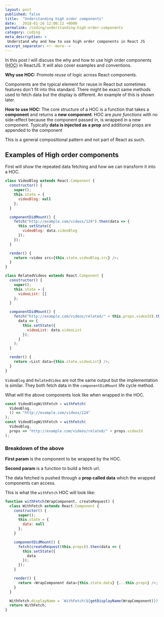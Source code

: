 ```yaml
---
layout: post
published: false
title:  "Understanding high order components"
date:   2018-01-16 12:00:12 +0000
permalink: /coding/understanding-high-order-components
category: coding
meta_description: >
 Understand why and how to use high order components in React JS 
excerpt_separator: <!--more-->
---
```


In this post I will discuss the why and how to use high order components (<abbr title="High Order Component">HOC</abbr>) in ReactJS.
It will also cover examples and conventions.

**Why use HOC:** Promote _reuse_ of logic across React components.

Components are the typical element for reuse in React but sometimes features don't fit into this standard. There might be exact same methods used to fetch data but the display is different. An example of this is shown later.

<!--more-->

**How to use HOC:** The core structure of a HOC is a function that takes a **component** and returns a **new component**. HOC are _pure functions_ with no side-effect because the component passed in, is wrapped in a new component. Typically **data is injected as a prop** and additional props are appended to the component

This is a general compositional pattern and not part of React as such.

## Examples of High order components

First will show the repeated data fetching and how we can transform it into a HOC.

```javascript
class VideoBlog extends React.Component {
  constructor() {
    super();
    this.state = {
      videoBlog: null
    };
  }

  componentDidMount() {
    fetch("http://example.com/videos/124").then(data => {
      this.setState({
        videoBlog: data.videoBlog
      });
    });
  }

  render() {
    return <video src={this.state.videoBlog.src} />;
  }
}

class RelatedVideos extends React.Component {
  constructor() {
    super();
    this.state = {
      videoList: []
    };
  }

  componentDidMount() {
    fetch("http://example.com/videos/related/" + this.props.videoId).then(
      data => {
        this.setState({
          videoList: data.videoList
        });
      }
    );
  }

  render() {
    return <List data={this.state.videoList} />;
  }
}
```

`VideoBlog` and `RelatedVideo` are not the same output but the implementation is similar. They both fetch data in the `componentDidMount` life cycle method.

What will the above components look like when wrapped in the HOC.

```javascript
const VideoBlogWithFetch = withFetch(
  VideoBlog,
  () => "http://example.com/videos/124"
);
const VideoBlogWithFetch = withFetch(
  VideoBlog,
  props => "http://example.com/videos/related/" + props.videoId
);
```

### Breakdown of the above

**First param** is the component to be wrapped by the HOC.

**Second param** is a function to build a fetch url.

The data fetched is pushed through a **prop called data** which the wrapped components can access.

This is what the `withFetch` HOC will look like:

```javascript
function withFetch(WrapComponent, createRequest) {
  class WithFetch extends React.Component {
    constructor() {
      super();
      this.state = {
        data: null
      };
    }

    componentDidMount() {
      fetch(createRequest(this.props)).then(data => {
        this.setState({
          data
        });
      });
    }

    render() {
      return <WrapComponent data={this.state.data} {...this.props} />;
    }
  }

  WithFetch.displayName = `WithFetch(${getDisplayName(WrapComponent)})`;
  return WithFetch;
}
```
